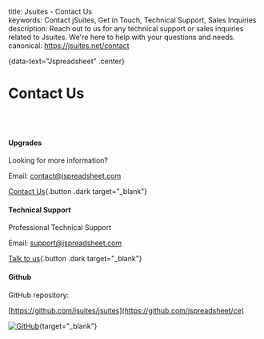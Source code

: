 title: Jsuites - Contact Us  
keywords: Contact jSuites, Get in Touch, Technical Support, Sales Inquiries  
description: Reach out to us for any technical support or sales inquiries related to Jsuites. We're here to help with your questions and needs.
canonical: https://jsuites.net/contact

<div class="home">

{data-text="Jspreadsheet" .center}
# Contact Us

<br><br>

<div class="box shadow center" data-number="3">
<div>

#### Upgrades

Looking for more information?

Email: [contact@jspreadsheet.com](mailto:contact@jspreadsheet.com)

[Contact Us](mailto:contact@jspreadsheet.com){.button .dark target="_blank"}

</div><div>

#### Technical Support

Professional Technical Support

Email: [support@jspreadsheet.com](mailto:support@jspreadsheet.com)

[Talk to us](mailto:support@jspreadsheet.com){.button .dark target="_blank"}

</div><div>

#### Github

GitHub repository:

[https://github.com/jsuites/jsuites](https://github.com/jspreadsheet/ce)

[![GitHub](img/github-logo.svg)](https://github.com/jspreadsheet/ce){target="_blank"}

</div>
</div>

</div>

<div class="space200 line"></div>
